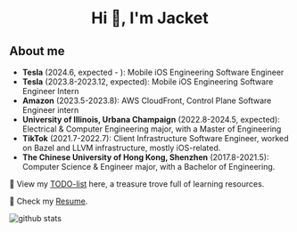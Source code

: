 <h1 align="center">Hi 👋, I'm Jacket</h1>
<p align="left">
</p>

## About me
- **Tesla** (2024.6, expected - ): Mobile iOS Engineering Software Engineer
- **Tesla** (2023.8-2023.12, expected): Mobile iOS Engineering Software Engineer Intern
- **Amazon** (2023.5-2023.8): AWS CloudFront, Control Plane Software Engineer intern
- **University of Illinois, Urbana Champaign** (2022.8-2024.5, expected): Electrical & Computer Engineering major, with a Master of Engineering
- **TikTok** (2021.7-2022.7): Client Infrastructure Software Engineer, worked on Bazel and LLVM infrastructure, mostly iOS-related.
- **The Chinese University of Hong Kong, Shenzhen** (2017.8-2021.5): Computer Science & Engineer major, with a Bachelor of Engineering.

💬 View my [TODO-list](https://qo0rpw16is.larksuite.com/docx/Iqp4djbEWoavRzxtS2Eu0WY3sfb) here, a treasure trove full of learning resources.

📄 Check my [Resume](https://github.com/PRESIDENT810/PRESIDENT810/blob/main/Resume.pdf).


<picture decoding="async" loading="lazy">
  <source media="(prefers-color-scheme: light)" srcset="https://pixel-profile.vercel.app/api/github-stats?username=LuciNyan&screen_effect=true&background=linear-gradient(to%20bottom%20right%2C%20%2374dcc4%2C%20%234597e9)">
  <source media="(prefers-color-scheme: dark)" srcset="https://pixel-profile.vercel.app/api/github-stats?username=LuciNyan&screen_effect=true&background=linear-gradient(to%20bottom%20right%2C%20%235580eb%2C%20%232aeeff)">
  <img alt="github stats" src="https://pixel-profile.vercel.app/api/github-stats?username=LuciNyan&screen_effect=false&background=linear-gradient(to%20bottom%20right%2C%20%2374dcc4%2C%20%234597e9)">
</picture>
